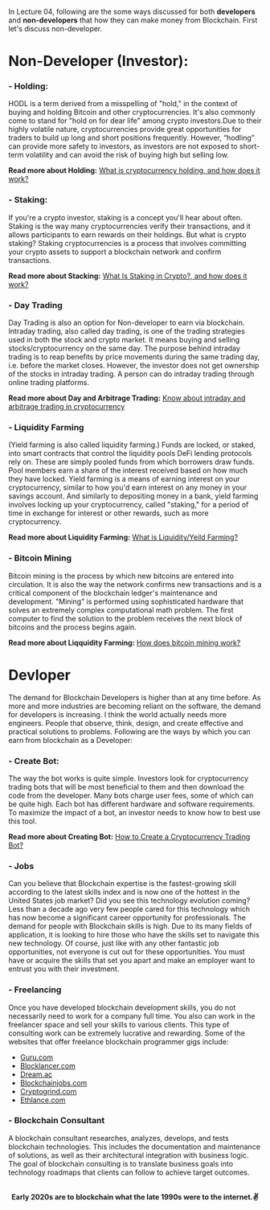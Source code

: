 In Lecture 04, following are the some ways discussed for both **developers** and **non-developers** that how they can make money from Blockchain.
First let's discuss non-developer.

# Non-Developer (Investor):
###  - Holding:
HODL is a term derived from a misspelling of "hold," in the context of buying and holding Bitcoin and other cryptocurrencies. It's also commonly come to stand for "hold on for dear life" among crypto investors.Due to their highly volatile nature, cryptocurrencies provide great opportunities for traders to build up long and short positions frequently. However, “hodling” can provide more safety to investors, as investors are not exposed to short-term volatility and can avoid the risk of buying high but selling low. 

**Read more about Holding:** [What is cryptocurrency holding, and how does it work?](https://www.quora.com/What-is-cryptocurrency-holding-and-how-does-it-work)


###  - Staking:
If you're a crypto investor, staking is a concept you'll hear about often. Staking is the way many cryptocurrencies verify their transactions, and it allows participants to earn rewards on their holdings. But what is crypto staking? Staking cryptocurrencies is a process that involves committing your crypto assets to support a blockchain network and confirm transactions. 

**Read more about Stacking:** [What Is Staking in Crypto?, and how does it work?](https://www.fool.com/investing/stock-market/market-sectors/financials/cryptocurrency-stocks/what-is-staking/)

###  - Day Trading
Day Trading is also an option for Non-developer to earn via blockchain. Intraday trading, also called day trading, is one of the trading strategies used in both the stock and crypto market. It means buying and selling stocks/cryptocurrency on the same day. The purpose behind intraday trading is to reap benefits by price movements during the same trading day, i.e. before the market closes. However, the investor does not get ownership of the stocks in intraday trading. A person can do intraday trading through online trading platforms.  

**Read more about Day and Arbitrage Trading:** [Know about intraday and arbitrage trading in cryptocurrency](https://cleartax.in/s/cryptocurrency-intraday-and-arbitrage-trading)

###  - Liquidity Farming
(Yield farming is also called liquidity farming.) Funds are locked, or staked, into smart contracts that control the liquidity pools DeFi lending protocols rely on. These are simply pooled funds from which borrowers draw funds. Pool members earn a share of the interest received based on how much they have locked. Yield farming is a means of earning interest on your cryptocurrency, similar to how you'd earn interest on any money in your savings account. And similarly to depositing money in a bank, yield farming involves locking up your cryptocurrency, called "staking," for a period of time in exchange for interest or other rewards, such as more cryptocurrency.

**Read more about Liquidity Farming:** [What is Liquidity/Yeild Farming?](https://www.businessinsider.com/yield-farming)

###  - Bitcoin Mining 
Bitcoin mining is the process by which new bitcoins are entered into circulation. It is also the way the network confirms new transactions and is a critical component of the blockchain ledger's maintenance and development. "Mining" is performed using sophisticated hardware that solves an extremely complex computational math problem. The first computer to find the solution to the problem receives the next block of bitcoins and the process begins again.


**Read more about Liqquidity Farming:** [How does bitcoin mining work?](https://www.investopedia.com/tech/how-does-bitcoin-mining-work/
)


# **Devloper**
The demand for Blockchain Developers is higher than at any time before. As more and more industries are becoming reliant on the software, the demand for developers is increasing. I think the world actually needs more engineers. People that observe, think, design, and create effective and practical solutions to problems.
Following are the ways by which you can earn from blockchain as a Developer:


###  - Create Bot:
 The way the bot works is quite simple. Investors look for cryptocurrency trading bots that will be most beneficial to them and then download the code from the developer. Many bots charge user fees, some of which can be quite high. Each bot has different hardware and software requirements. To maximize the impact of a bot, an investor needs to know how to best use this tool.
 
 
**Read more about Creating Bot:** [How to Create a Cryptocurrency Trading Bot?](https://code-care.com/blog/how-to-create-a-cryptocurrency-trading-bot/)

### - Jobs
Can you believe that Blockchain expertise is the fastest-growing skill according to the latest skills index and is now one of the hottest in the United States job market? Did you see this technology evolution coming? Less than a decade ago very few people cared for this technology which has now become a significant career opportunity for professionals.
The demand for people with Blockchain skills is high. Due to its many fields of application, it is looking to hire those who have the skills set to navigate this new technology. Of course, just like with any other fantastic job opportunities, not everyone is cut out for these opportunities. You must have or acquire the skills that set you apart and make an employer want to entrust you with their investment.

### - Freelancing
Once you have developed blockchain development skills, you do not necessarily need to work for a company full time. You also can work in the freelancer space and sell your skills to various clients. This type of consulting work can be extremely lucrative and rewarding. Some of the websites that offer freelance blockchain programmer gigs include:
- [Guru.com](https://Guru.com)
- [Blocklancer.com](https://Blocklancer.com)
- [Dream.ac](https://Dream.ac)
- [Blockchainjobs.com](https://Blockchainjobs.com)
- [Cryptogrind.com](https://Cryptogrind.com)
- [Ethlance.com](Ethlance.com)


### - Blockchain Consultant
A blockchain consultant researches, analyzes, develops, and tests blockchain technologies. This includes the documentation and maintenance of solutions, as well as their architectural integration with business logic. The goal of blockchain consulting is to translate business goals into technology roadmaps that clients can follow to achieve target outcomes.


<p align="center"> 
  <br>
<b>Early 2020s are to blockchain what the late 1990s were to the internet.✌<b>
</p>

